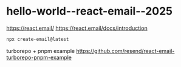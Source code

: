 # hello-world--react-email--2025

https://react.email/
https://react.email/docs/introduction

```bash
npx create-email@latest
```

turborepo + pnpm example https://github.com/resend/react-email-turborepo-pnpm-example
